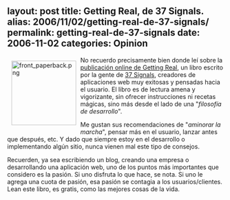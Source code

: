 layout: post
title: Getting Real, de 37 Signals.
alias: 2006/11/02/getting-real-de-37-signals/
permalink: getting-real-de-37-signals
date: 2006-11-02
categories: Opinion
---
<img width="150" height="150" border="0" style="margin: 10px; float: left" title="front_paperback.png" alt="front_paperback.png" src="{% asset_path front_paperback.png %}" />No recuerdo precisamente bien donde leí sobre la [publicación online de Getting Real](https://gettingreal.37signals.com/toc.php), un libro escrito por la gente de [37 Signals](http://www.37signals.com/), creadores de aplicaciones web muy exitosas y pensadas hacia el usuario. El libro es de lectura amena y vigorizante, sin ofrecer instrucciones ni recetas mágicas, sino más desde el lado de una "_filosofía de desarrollo_".

Me gustan sus recomendaciones de "_aminorar la marcha_", pensar más en el usuario, lanzar antes que después, etc. Y dado que siempre estoy en el desarrollo o implementando algún sitio, nunca vienen mal este tipo de consejos.

Recuerden, ya sea escribiendo un blog, creando una empresa o desarrollando una aplicación web, uno de los puntos más importantes que considero es la pasión. Si uno disfruta lo que hace, se nota. Si uno le agrega una cuota de pasión, esa pasión se contagia a los usuarios/clientes. Lean este libro, es gratis, como las mejores cosas de la vida.